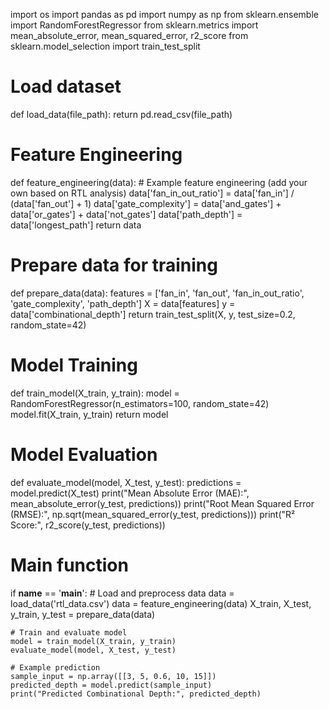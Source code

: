 import os
import pandas as pd
import numpy as np
from sklearn.ensemble import RandomForestRegressor
from sklearn.metrics import mean_absolute_error, mean_squared_error, r2_score
from sklearn.model_selection import train_test_split

# Load dataset
def load_data(file_path):
    return pd.read_csv(file_path)

# Feature Engineering
def feature_engineering(data):
    # Example feature engineering (add your own based on RTL analysis)
    data['fan_in_out_ratio'] = data['fan_in'] / (data['fan_out'] + 1)
    data['gate_complexity'] = data['and_gates'] + data['or_gates'] + data['not_gates']
    data['path_depth'] = data['longest_path']
    return data

# Prepare data for training
def prepare_data(data):
    features = ['fan_in', 'fan_out', 'fan_in_out_ratio', 'gate_complexity', 'path_depth']
    X = data[features]
    y = data['combinational_depth']
    return train_test_split(X, y, test_size=0.2, random_state=42)

# Model Training
def train_model(X_train, y_train):
    model = RandomForestRegressor(n_estimators=100, random_state=42)
    model.fit(X_train, y_train)
    return model

# Model Evaluation
def evaluate_model(model, X_test, y_test):
    predictions = model.predict(X_test)
    print("Mean Absolute Error (MAE):", mean_absolute_error(y_test, predictions))
    print("Root Mean Squared Error (RMSE):", np.sqrt(mean_squared_error(y_test, predictions)))
    print("R² Score:", r2_score(y_test, predictions))

# Main function
if __name__ == '__main__':
    # Load and preprocess data
    data = load_data('rtl_data.csv')
    data = feature_engineering(data)
    X_train, X_test, y_train, y_test = prepare_data(data)

    # Train and evaluate model
    model = train_model(X_train, y_train)
    evaluate_model(model, X_test, y_test)

    # Example prediction
    sample_input = np.array([[3, 5, 0.6, 10, 15]])
    predicted_depth = model.predict(sample_input)
    print("Predicted Combinational Depth:", predicted_depth)
